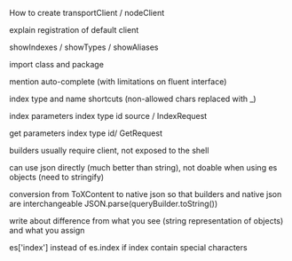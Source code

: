 How to create transportClient / nodeClient

explain registration of default client

showIndexes / showTypes / showAliases

import class and package


mention auto-complete (with limitations on fluent interface)

index type and name shortcuts (non-allowed chars replaced with _)

index parameters index type id source / IndexRequest

get parameters index type id/ GetRequest


builders usually require client, not exposed to the shell

can use json directly (much better than string), not doable when using es objects (need to stringify)


conversion from ToXContent to native json so that builders and native json are interchangeable
JSON.parse(queryBuilder.toString())

write about difference from what you see (string representation of objects) and what you assign

es['index'] instead of es.index if index contain special characters
